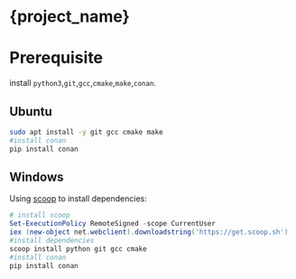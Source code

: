 # {project_name}

# Prerequisite

install `python3`,`git`,`gcc`,`cmake`,`make`,`conan`.

## Ubuntu
```bash
sudo apt install -y git gcc cmake make
#install conan
pip install conan
```

## Windows
Using [scoop](https://scoop.sh/) to install dependencies:
```powershell
# install scoop
Set-ExecutionPolicy RemoteSigned -scope CurrentUser
iex (new-object net.webclient).downloadstring('https://get.scoop.sh')
#install dependencies
scoop install python git gcc cmake
#install conan
pip install conan
```